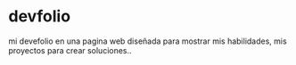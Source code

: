 # devfolio
mi devefolio en una pagina web diseñada para mostrar mis habilidades, mis proyectos para crear soluciones..
